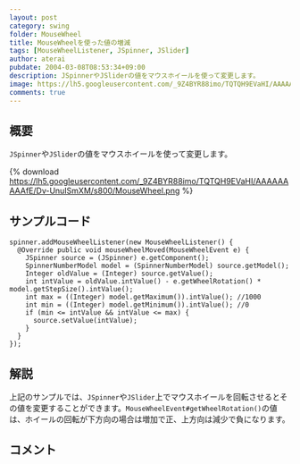 ```yaml
---
layout: post
category: swing
folder: MouseWheel
title: MouseWheelを使った値の増減
tags: [MouseWheelListener, JSpinner, JSlider]
author: aterai
pubdate: 2004-03-08T08:53:34+09:00
description: JSpinnerやJSliderの値をマウスホイールを使って変更します。
image: https://lh5.googleusercontent.com/_9Z4BYR88imo/TQTQH9EVaHI/AAAAAAAAAfE/Dv-UnuISmXM/s800/MouseWheel.png
comments: true
---
```

## 概要
`JSpinner`や`JSlider`の値をマウスホイールを使って変更します。

{% download https://lh5.googleusercontent.com/_9Z4BYR88imo/TQTQH9EVaHI/AAAAAAAAAfE/Dv-UnuISmXM/s800/MouseWheel.png %}

## サンプルコード
<pre class="prettyprint"><code>spinner.addMouseWheelListener(new MouseWheelListener() {
  @Override public void mouseWheelMoved(MouseWheelEvent e) {
    JSpinner source = (JSpinner) e.getComponent();
    SpinnerNumberModel model = (SpinnerNumberModel) source.getModel();
    Integer oldValue = (Integer) source.getValue();
    int intValue = oldValue.intValue() - e.getWheelRotation() * model.getStepSize().intValue();
    int max = ((Integer) model.getMaximum()).intValue(); //1000
    int min = ((Integer) model.getMinimum()).intValue(); //0
    if (min &lt;= intValue &amp;&amp; intValue &lt;= max) {
      source.setValue(intValue);
    }
  }
});
</code></pre>

## 解説
上記のサンプルでは、`JSpinner`や`JSlider`上でマウスホイールを回転させるとその値を変更することができます。`MouseWheelEvent#getWheelRotation()`の値は、ホイールの回転が下方向の場合は増加で正、上方向は減少で負になります。

## コメント
